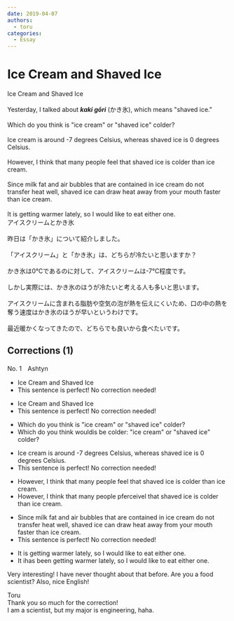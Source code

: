 ```yaml
---
date: 2019-04-07
authors:
  - toru
categories:
  - Essay
---
```


<h1 id="subject_show">Ice Cream and Shaved Ice</h1>
<div class="date" hidden>Apr 7, 2019 15:17</div>
<div id="post"><div id="body_show_ori">
Ice Cream and Shaved Ice<br/><br/>Yesterday, I talked about <strong><em>kaki gōri</em></strong> (かき氷), which means "shaved ice."<br/><br/>Which do you think is "ice cream" or "shaved ice" colder?<br/><br/>Ice cream is around -7 degrees Celsius, whereas shaved ice is 0 degrees Celsius.<br/><br/>However, I think that many people feel that shaved ice is colder than ice cream.<br/><br/>Since milk fat and air bubbles that are contained in ice cream do not transfer heat well, shaved ice can draw heat away from your mouth faster than ice cream.<br/><br/>It is getting warmer lately, so I would like to eat either one.
</div></div>

<!-- more -->

<div id="post_ja"><div id="body_show_mo">
アイスクリームとかき氷<br/><br/>昨日は「かき氷」について紹介しました。<br/><br/>「アイスクリーム」と「かき氷」は、どちらが冷たいと思いますか？<br/><br/>かき氷は0℃であるのに対して、アイスクリームは-7℃程度です。<br/><br/>しかし実際には、かき氷のほうが冷たいと考える人も多いと思います。<br/><br/>アイスクリームに含まれる脂肪や空気の泡が熱を伝えにくいため、口の中の熱を奪う速度はかき氷のほうが早いというわけです。<br/><br/>最近暖かくなってきたので、どちらでも良いから食べたいです。
</div></div>

## Corrections (1)
<div id="block"><div class="first_name"> No. 1　<span class="just_name">Ashtyn</span></div><div id="block2">
<ul class="correction_field">
<li class="incorrect">Ice Cream and Shaved Ice</li>
<li class="corrected perfect">This sentence is perfect! No correction needed!</li>
</ul>
<ul class="correction_field">
<li class="incorrect">Ice Cream and Shaved Ice</li>
<li class="corrected perfect">This sentence is perfect! No correction needed!</li>
</ul>
<ul class="correction_field">
<li class="incorrect">Which do you think is "ice cream" or "shaved ice" colder?</li>
<li class="corrected correct">
Which do you think <span class="f_red">would</span><span class="f_gray"><span class="sline">is</span></span> <span class="f_red">be colder: </span>"ice cream" or "shaved ice"<span class="f_gray"><span class="sline"> colder</span></span>?
</li>
</ul>
<ul class="correction_field">
<li class="incorrect">Ice cream is around -7 degrees Celsius, whereas shaved ice is 0 degrees Celsius.</li>
<li class="corrected perfect">This sentence is perfect! No correction needed!</li>
</ul>
<ul class="correction_field">
<li class="incorrect">However, I think that many people feel that shaved ice is colder than ice cream.</li>
<li class="corrected correct">
However, I think that many people <span class="f_red">p</span><span class="f_gray"><span class="sline">f</span></span>e<span class="f_red">rc</span>e<span class="f_red">ive</span><span class="f_gray"><span class="sline">l</span></span> that shaved ice is colder than ice cream.
</li>
</ul>
<ul class="correction_field">
<li class="incorrect">Since milk fat and air bubbles that are contained in ice cream do not transfer heat well, shaved ice can draw heat away from your mouth faster than ice cream.</li>
<li class="corrected perfect">This sentence is perfect! No correction needed!</li>
</ul>
<ul class="correction_field">
<li class="incorrect">It is getting warmer lately, so I would like to eat either one.</li>
<li class="corrected correct">
It <span class="f_gray"><span class="sline">i</span></span><span class="f_red">ha</span>s <span class="f_red">been </span>getting warmer lately, so I would <span class="f_gray"><span class="sline">lik</span></span>e<span class="f_gray"><span class="sline"> to e</span></span>at either one.
</li>
</ul>
<p class="comment_small">
 Very interesting! I have never thought about that before. Are you a food scientist? Also, nice English!
</p>

</div><div class="name"><span class="just_name">Toru</span><br>
Thank you so much for the correction!<br/>I am a scientist, but my major is engineering, haha.
</div>
</div>
